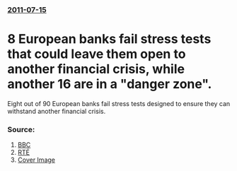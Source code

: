 ### [2011-07-15](/news/2011/07/15/index.md)

# 8 European banks fail stress tests that could leave them open to another financial crisis, while another 16 are in a "danger zone". 

Eight out of 90 European banks fail stress tests designed to ensure they can withstand another financial crisis.


### Source:

1. [BBC](http://www.bbc.co.uk/news/business-14169940)
2. [RTÉ](http://www.rte.ie/news/2011/0715/banks.html)
2. [Cover Image](http://ichef.bbci.co.uk/news/1024/media/images/54093000/jpg/_54093459_euros.jpg)
